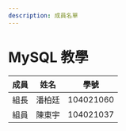 ```yaml
---
description: 成員名單
---
```


# MySQL 教學



| 成員 | 姓名 | 學號 |
| --- | --- | --- |
| 組長 | 潘柏廷 | 104021060 |
| 組員 | 陳東宇 | 104021037 |

